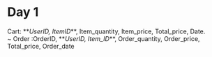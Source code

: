 <h1>Day 1</h1>
 Cart: **<i>UserID, ItemID</i>**, Item_quantity, Item_price, Total_price, Date.<br/>
    ~ Order :OrderID, **<i>UserID, Item_ID</i>**, Order_quantity, Order_price, Total_price, Order_date<br/><br/>
